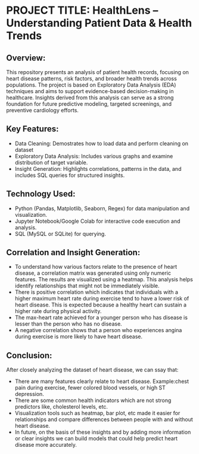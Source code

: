# PROJECT TITLE: HealthLens – Understanding Patient Data & Health Trends

## Overview:
This repository presents an analysis of patient health records, focusing on heart disease patterns, risk factors, and broader health trends across populations. The project is based on Exploratory Data Analysis (EDA) techniques and aims to support evidence-based decision-making in healthcare. Insights derived from this analysis can serve as a strong foundation for future predictive modeling, targeted screenings, and preventive cardiology efforts.

## Key Features:
- Data Cleaning: Demostrates how to load data and perform cleaning on dataset
- Exploratory Data Analysis: Includes various graphs and examine distribution of target variable.
- Insight Generation: Highlights correlations, patterns in the data, and includes SQL queries for structured insights.
  
## Technology Used:
- ⁠Python (Pandas, Matplotlib, Seaborn, Regex) for data manipulation and visualization.
- Jupyter Notebook/Google Colab for interactive code execution and analysis.
- SQL (MySQL or SQLite) for querying.

## Correlation and Insight Generation:
- To understand how various factors relate to the presence of heart disease, a correlation matrix was generated using only numeric features. The results are visualized using a heatmap. This analysis helps identify relationships that might not be immediately visible. 
- There is positive correlation which indicates that individuals with a higher maximum heart rate during exercise tend to have a lower risk of heart disease. This is expected because a healthy heart can sustain a higher rate during physical activity.
- The max-heart rate achieved for a younger person who has disease is lesser than the person who has no disease.
- A negative correlation shows that a person who experiences angina during exercise is more likely to have heart disease.

## Conclusion:
After closely analyzing the dataset of heart disease, we can ssay that:
- There are many features clearly relate to heart disease. Example:chest pain during exercise, fewer colored blood vessels, or high ST depression.
- There are some common health indicators which are not strong predictors like, cholesterol levels, etc.
- Visualization tools such as heatmap, bar plot, etc made it easier for relationships and compare differences between people with and without heart disease.
- In future, on the basis of these insights and by adding more information or clear insights we can build models that could help predict heart disease more accurately.
